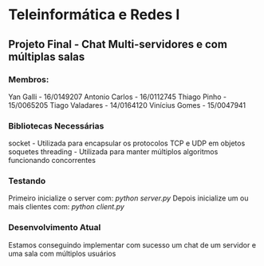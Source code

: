 # Teleinformática e Redes I 
## Projeto Final - Chat Multi-servidores e com múltiplas salas

### Membros:
Yan Galli - 16/0149207
Antonio Carlos - 16/0112745
Thiago Pinho - 15/0065205
Tiago Valadares - 14/0164120
Vinícius Gomes - 15/0047941

### Bibliotecas Necessárias
socket - Utilizada para encapsular os protocolos TCP e UDP em objetos soquetes
threading - Utilizada para manter múltiplos algoritmos funcionando concorrentes

### Testando
Primeiro inicialize o server com:
_python server.py_
Depois inicialize um ou mais clientes com:
_python client.py_

### Desenvolvimento Atual
Estamos conseguindo implementar com sucesso um chat de um servidor e uma sala com múltiplos usuários
